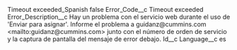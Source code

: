 <?xml version="1.0" encoding="UTF-8"?>
<CustomMetadata xmlns="http://soap.sforce.com/2006/04/metadata" xmlns:xsi="http://www.w3.org/2001/XMLSchema-instance" xmlns:xsd="http://www.w3.org/2001/XMLSchema">
    <label>Timeout exceeded_Spanish</label>
    <protected>false</protected>
    <values>
        <field>Error_Code__c</field>
        <value xsi:type="xsd:string">Timeout exceeded</value>
    </values>
    <values>
        <field>Error_Description__c</field>
        <value xsi:type="xsd:string">Hay un problema con el servicio web durante el uso de &apos;Enviar para asignar&apos;. Informe el problema a guidanz@cummins.com &lt;mailto:guidanz@cummins.com&gt;  junto con el número de orden de servicio y la captura de pantalla del mensaje de error debajo.</value>
    </values>
    <values>
        <field>Id__c</field>
        <value xsi:nil="true"/>
    </values>
    <values>
        <field>Language__c</field>
        <value xsi:type="xsd:string">es</value>
    </values>
</CustomMetadata>
